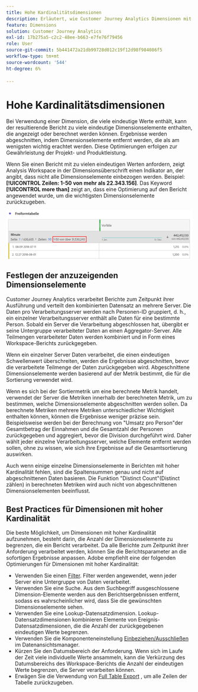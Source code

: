 ```yaml
---
title: Hohe Kardinalitätsdimensionen
description: Erläutert, wie Customer Journey Analytics Dimensionen mit vielen eindeutigen Werten verarbeitet
feature: Dimensions
solution: Customer Journey Analytics
exl-id: 17b275a5-c2c2-48ee-b663-e7fe76f79456
role: User
source-git-commit: 5b441472a21db99728d012c19f12d98f984086f5
workflow-type: tm+mt
source-wordcount: '544'
ht-degree: 6%

---
```


# Hohe Kardinalitätsdimensionen

Bei Verwendung einer Dimension, die viele eindeutige Werte enthält, kann der resultierende Bericht zu viele eindeutige Dimensionselemente enthalten, die angezeigt oder berechnet werden können. Ergebnisse werden abgeschnitten, indem Dimensionselemente entfernt werden, die als am wenigsten wichtig erachtet werden. Diese Optimierungen erfolgen zur Gewährleistung der Projekt- und Produktleistung.

Wenn Sie einen Bericht mit zu vielen eindeutigen Werten anfordern, zeigt Analysis Workspace in der Dimensionsüberschrift einen Indikator an, der angibt, dass nicht alle Dimensionselemente einbezogen werden. Beispiel: **[!UICONTROL Zeilen: 1-50 von mehr als 22.343.156]**. Das Keyword **[!UICONTROL more than]** zeigt an, dass eine Optimierung auf den Bericht angewendet wurde, um die wichtigsten Dimensionselemente zurückzugeben.

![Freiformtabelle in Workspace mit dem Keyword &quot;more than&quot;, um 1-50 von mehr als 22.343.156 anzuzeigen](assets/high-cardinality.png)

## Festlegen der anzuzeigenden Dimensionselemente

Customer Journey Analytics verarbeitet Berichte zum Zeitpunkt ihrer Ausführung und verteilt den kombinierten Datensatz an mehrere Server. Die Daten pro Verarbeitungsserver werden nach Personen-ID gruppiert, d. h., ein einzelner Verarbeitungsserver enthält alle Daten für eine bestimmte Person. Sobald ein Server die Verarbeitung abgeschlossen hat, übergibt er seine Untergruppe verarbeiteter Daten an einen Aggregator-Server. Alle Teilmengen verarbeiteter Daten werden kombiniert und in Form eines Workspace-Berichts zurückgegeben.

Wenn ein einzelner Server Daten verarbeitet, die einen eindeutigen Schwellenwert überschreiten, werden die Ergebnisse abgeschnitten, bevor die verarbeitete Teilmenge der Daten zurückgegeben wird. Abgeschnittene Dimensionselemente werden basierend auf der Metrik bestimmt, die für die Sortierung verwendet wird.

Wenn es sich bei der Sortiermetrik um eine berechnete Metrik handelt, verwendet der Server die Metriken innerhalb der berechneten Metrik, um zu bestimmen, welche Dimensionselemente abgeschnitten werden sollen. Da berechnete Metriken mehrere Metriken unterschiedlicher Wichtigkeit enthalten können, können die Ergebnisse weniger präzise sein. Beispielsweise werden bei der Berechnung von &quot;Umsatz pro Person&quot;der Gesamtbetrag der Einnahmen und die Gesamtzahl der Personen zurückgegeben und aggregiert, bevor die Division durchgeführt wird. Daher wählt jeder einzelne Verarbeitungsserver, welche Elemente entfernt werden sollen, ohne zu wissen, wie sich ihre Ergebnisse auf die Gesamtsortierung auswirken.

Auch wenn einige einzelne Dimensionselemente in Berichten mit hoher Kardinalität fehlen, sind die Spaltensummen genau und nicht auf abgeschnittenen Daten basieren. Die Funktion &quot;Distinct Count&quot;(Distinct zählen) in berechneten Metriken wird auch nicht von abgeschnittenen Dimensionselementen beeinflusst.

## Best Practices für Dimensionen mit hoher Kardinalität

Die beste Möglichkeit, um Dimensionen mit hoher Kardinalität aufzunehmen, besteht darin, die Anzahl der Dimensionselemente zu begrenzen, die ein Bericht verarbeitet. Da alle Berichte zum Zeitpunkt ihrer Anforderung verarbeitet werden, können Sie die Berichtsparameter an die sofortigen Ergebnisse anpassen. Adobe empfiehlt eine der folgenden Optimierungen für Dimensionen mit hoher Kardinalität:

* Verwenden Sie einen [Filter](/help/components/filters/create-filters.md). Filter werden angewendet, wenn jeder Server eine Untergruppe von Daten verarbeitet.
* Verwenden Sie eine Suche. Aus dem Suchbegriff ausgeschlossene Dimension-Elemente werden aus den Berichtsergebnissen entfernt, sodass es wahrscheinlicher wird, dass Sie die gewünschten Dimensionselemente sehen.
* Verwenden Sie eine Lookup-Datensatzdimension. Lookup-Datensatzdimensionen kombinieren Elemente von Ereignis-Datensatzdimensionen, die die Anzahl der zurückgegebenen eindeutigen Werte begrenzen.
* Verwenden Sie die Komponenteneinstellung [Einbeziehen/Ausschließen](/help/data-views/component-settings/include-exclude-values.md) im Datenansichtsmanager.
* Kürzen Sie den Datumsbereich der Anforderung. Wenn sich im Laufe der Zeit viele individuelle Werte ansammeln, kann die Verkürzung des Datumsbereichs des Workspace-Berichts die Anzahl der eindeutigen Werte begrenzen, die Server verarbeiten können.
* Erwägen Sie die Verwendung von [Full Table Export](/help/analysis-workspace/export/export-cloud.md) , um alle Zeilen der Tabelle zurückzugeben.

